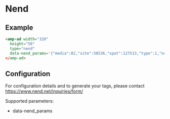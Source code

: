 <!---
Copyright 2015 The AMP HTML Authors. All Rights Reserved.

Licensed under the Apache License, Version 2.0 (the "License");
you may not use this file except in compliance with the License.
You may obtain a copy of the License at

      http://www.apache.org/licenses/LICENSE-2.0

Unless required by applicable law or agreed to in writing, software
distributed under the License is distributed on an "AS-IS" BASIS,
WITHOUT WARRANTIES OR CONDITIONS OF ANY KIND, either express or implied.
See the License for the specific language governing permissions and
limitations under the License.
-->

# Nend

## Example

```html
<amp-ad width="320"
  height="50"
  type="nend"
  data-nend_params='{"media":82,"site":58536,"spot":127513,"type":1,"oriented":1}'
</amp-ad>
```

## Configuration

For configuration details and to generate your tags, please contact https://www.nend.net/inquiries/form/

Supported parameters:

- data-nend_params
